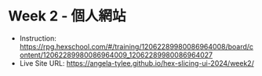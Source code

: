 # Week 2 - 個人網站

- Instruction: https://rpg.hexschool.com/#/training/12062289980086964008/board/content/12062289980086964009_12062289980086964027
- Live Site URL: https://angela-tylee.github.io/hex-slicing-ui-2024/week2/
